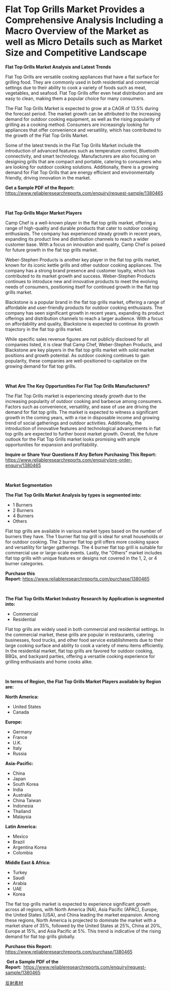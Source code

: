 <p><h1>Flat Top Grills Market Provides a Comprehensive Analysis Including a Macro Overview of the Market as well as Micro Details such as Market Size and Competitive Landscape</h1></p><p><strong>Flat Top Grills Market Analysis and Latest Trends</strong></p>
<p><p>Flat Top Grills are versatile cooking appliances that have a flat surface for grilling food. They are commonly used in both residential and commercial settings due to their ability to cook a variety of foods such as meat, vegetables, and seafood. Flat Top Grills offer even heat distribution and are easy to clean, making them a popular choice for many consumers.</p><p>The Flat Top Grills Market is expected to grow at a CAGR of 13.5% during the forecast period. The market growth can be attributed to the increasing demand for outdoor cooking equipment, as well as the rising popularity of grilling as a cooking method. Consumers are increasingly looking for appliances that offer convenience and versatility, which has contributed to the growth of the Flat Top Grills Market.</p><p>Some of the latest trends in the Flat Top Grills Market include the introduction of advanced features such as temperature control, Bluetooth connectivity, and smart technology. Manufacturers are also focusing on designing grills that are compact and portable, catering to consumers who are looking for outdoor cooking solutions. Additionally, there is a growing demand for Flat Top Grills that are energy efficient and environmentally friendly, driving innovation in the market.</p></p>
<p><strong>Get a Sample PDF of the Report:&nbsp;</strong> <a href="https://www.reliableresearchreports.com/enquiry/request-sample/1380465">https://www.reliableresearchreports.com/enquiry/request-sample/1380465</a></p>
<p>&nbsp;</p>
<p><strong>Flat Top Grills Major Market Players</strong></p>
<p><p>Camp Chef is a well-known player in the flat top grills market, offering a range of high-quality and durable products that cater to outdoor cooking enthusiasts. The company has experienced steady growth in recent years, expanding its product line and distribution channels to reach a wider customer base. With a focus on innovation and quality, Camp Chef is poised for future growth in the flat top grills market.</p><p>Weber-Stephen Products is another key player in the flat top grills market, known for its iconic kettle grills and other outdoor cooking appliances. The company has a strong brand presence and customer loyalty, which has contributed to its market growth and success. Weber-Stephen Products continues to introduce new and innovative products to meet the evolving needs of consumers, positioning itself for continued growth in the flat top grills market.</p><p>Blackstone is a popular brand in the flat top grills market, offering a range of affordable and user-friendly products for outdoor cooking enthusiasts. The company has seen significant growth in recent years, expanding its product offerings and distribution channels to reach a larger audience. With a focus on affordability and quality, Blackstone is expected to continue its growth trajectory in the flat top grills market.</p><p>While specific sales revenue figures are not publicly disclosed for all companies listed, it is clear that Camp Chef, Weber-Stephen Products, and Blackstone are key players in the flat top grills market with solid market positions and growth potential. As outdoor cooking continues to gain popularity, these companies are well-positioned to capitalize on the growing demand for flat top grills.</p></p>
<p>&nbsp;</p>
<p><strong>What Are The Key Opportunities For Flat Top Grills Manufacturers?</strong></p>
<p><p>The Flat Top Grills market is experiencing steady growth due to the increasing popularity of outdoor cooking and barbecue among consumers. Factors such as convenience, versatility, and ease of use are driving the demand for flat top grills. The market is expected to witness a significant growth in the coming years, with a rise in disposable income and growing trend of social gatherings and outdoor activities. Additionally, the introduction of innovative features and technological advancements in flat top grills are expected to further boost market growth. Overall, the future outlook for the Flat Top Grills market looks promising with ample opportunities for expansion and profitability.</p></p>
<p><strong>Inquire or Share Your Questions If Any Before Purchasing This Report:</strong> <a href="https://www.reliableresearchreports.com/enquiry/pre-order-enquiry/1380465">https://www.reliableresearchreports.com/enquiry/pre-order-enquiry/1380465</a></p>
<p>&nbsp;</p>
<p><strong>Market Segmentation</strong></p>
<p><strong>The Flat Top Grills Market Analysis by types is segmented into:</strong></p>
<p><ul><li>1 Burners</li><li>2 Burners</li><li>4 Burners</li><li>Others</li></ul></p>
<p><p>Flat top grills are available in various market types based on the number of burners they have. The 1 burner flat top grill is ideal for small households or for outdoor cooking. The 2 burner flat top grill offers more cooking space and versatility for larger gatherings. The 4 burner flat top grill is suitable for commercial use or large-scale events. Lastly, the "Others" market includes flat top grills with unique features or designs not covered in the 1, 2, or 4 burner categories.</p></p>
<p><strong>Purchase this Report:&nbsp;</strong><a href="https://www.reliableresearchreports.com/purchase/1380465">https://www.reliableresearchreports.com/purchase/1380465</a></p>
<p>&nbsp;</p>
<p><strong>The Flat Top Grills Market Industry Research by Application is segmented into:</strong></p>
<p><ul><li>Commercial</li><li>Residential</li></ul></p>
<p><p>Flat top grills are widely used in both commercial and residential settings. In the commercial market, these grills are popular in restaurants, catering businesses, food trucks, and other food service establishments due to their large cooking surface and ability to cook a variety of menu items efficiently. In the residential market, flat top grills are favored for outdoor cooking, BBQs, and backyard parties, offering a versatile cooking experience for grilling enthusiasts and home cooks alike.</p></p>
<p>&nbsp;</p>
<p><strong>In terms of Region, the Flat Top Grills Market Players available by Region are:</strong></p>
<p>
    <p> <strong> North America: </strong>
        <ul>
            <li>United States</li>
            <li>Canada</li>
        </ul>
        </p> 
    <p> <strong> Europe: </strong>
        <ul>
            <li>Germany</li>
            <li>France</li>
            <li>U.K.</li>
            <li>Italy</li>
            <li>Russia</li>
        </ul>
        </p> 
    <p> <strong> Asia-Pacific: </strong>
        <ul>
            <li>China</li>
            <li>Japan</li>
            <li>South Korea</li>
            <li>India</li>
            <li>Australia</li>
            <li>China Taiwan</li>
            <li>Indonesia</li>
            <li>Thailand</li>
            <li>Malaysia</li>
        </ul>
        </p> 
    <p> <strong> Latin America: </strong>
        <ul>
            <li>Mexico</li>
            <li>Brazil</li>
            <li>Argentina Korea</li>
            <li>Colombia</li>
        </ul>
        </p> 
    <p> <strong> Middle East & Africa: </strong>
        <ul>
            <li>Turkey</li>
            <li>Saudi</li>
            <li>Arabia</li>
            <li>UAE</li>
            <li>Korea</li>
        </ul>
    </p>
    </p>
<p><p>The flat top grills market is expected to experience significant growth across all regions, with North America (NA), Asia Pacific (APAC), Europe, the United States (USA), and China leading the market expansion. Among these regions, North America is projected to dominate the market with a market share of 35%, followed by the United States at 25%, China at 20%, Europe at 15%, and Asia Pacific at 5%. This trend is indicative of the rising demand for flat top grills globally.</p></p>
<p><strong>Purchase this Report: </strong><a href="https://www.reliableresearchreports.com/purchase/1380465">https://www.reliableresearchreports.com/purchase/1380465</a></p>
<p>&nbsp;<strong>Get a Sample PDF of the Report:&nbsp;&nbsp;</strong><a href="https://www.reliableresearchreports.com/enquiry/request-sample/1380465">https://www.reliableresearchreports.com/enquiry/request-sample/1380465</a></p>
<p><strong></strong></p>
<p><p><a href="https://github.com/wkuactfdzwizk06/Market-Research-Report-List-1/blob/main/43025895420.md">反射素材</a></p></p>